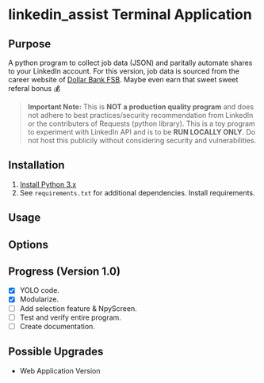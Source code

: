 linkedin_assist Terminal Application
==================

## Purpose
A python program to collect job data (JSON) and paritally automate shares to your LinkedIn account. For this version, job data is sourced from the career website of [Dollar Bank FSB](https://dollarbankcareers.dejobs.org/). Maybe even earn that sweet sweet referal bonus :moneybag:
> **Important Note:**
> This is **NOT a production quality program** and does not adhere to best practices/security recommendation from LinkedIn or the contributers of Requests (python library).
> This is a toy program to experiment with LinkedIn API and is to be **RUN LOCALLY ONLY**. Do not host this publicily without considering security and vulnerabilities.


## Installation
1. [Install Python 3.x](https://www.python.org/downloads/)
2. See `requirements.txt` for additional dependencies. Install requirements.

## Usage

## Options

## Progress (Version 1.0)
- [X] YOLO code.
- [X] Modularize.
- [ ] Add selection feature & NpyScreen.
- [ ] Test and verify entire program.
- [ ] Create documentation.

## Possible Upgrades
- Web Application Version
